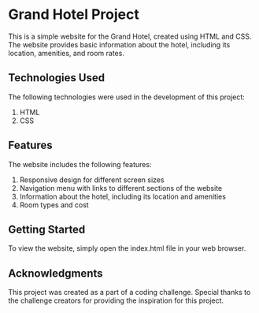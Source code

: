 # Grand Hotel Project
This is a simple website for the Grand Hotel, created using HTML and CSS. The website provides basic information about the hotel, including its location, amenities, and room rates.

## Technologies Used
The following technologies were used in the development of this project:

1. HTML
2. CSS

## Features
The website includes the following features:

1. Responsive design for different screen sizes
2. Navigation menu with links to different sections of the website
3. Information about the hotel, including its location and amenities
4. Room types and cost

## Getting Started
To view the website, simply open the index.html file in your web browser.


## Acknowledgments
This project was created as a part of a coding challenge. Special thanks to the challenge creators for providing the inspiration for this project.





